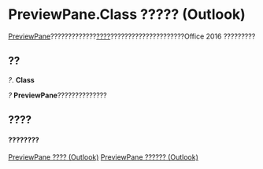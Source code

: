 
# PreviewPane.Class ????? (Outlook)

[PreviewPane](fd4f497b-7085-6e0f-018b-17845f4dfe61.md)?????????????[????](33d724b3-df3c-2a7f-a80f-93b66d96f588.md)?????????????????????Office 2016 ?????????


## ??

 _?_. **Class**

 _?_ **PreviewPane**??????????????


## ????


#### ????????


[PreviewPane ???? (Outlook)](http://msdn.microsoft.com/library/42ded67c-b3cb-a479-a110-fd3db9548d3b%28Office.15%29.aspx)
[PreviewPane ?????? (Outlook)](fd4f497b-7085-6e0f-018b-17845f4dfe61.md)